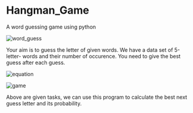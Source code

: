 # Hangman_Game
A word guessing game using python

![word_guess](/Users/wenshuwu/Documents/GitHub/Hangman_Game/word_guess.png)

Your aim is to guess the letter of given words. We have a data set of 5-letter- words and their number of occurence. You need to give the best guess after each guess.

![equation](/Users/wenshuwu/Documents/GitHub/Hangman_Game/equation.png)

![game](/Users/wenshuwu/Documents/GitHub/Hangman_Game/game.png)

Above are given tasks, we can use this program to calculate the best next guess letter and its probability.
